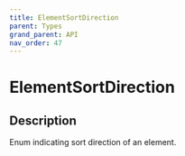 ```yaml
---
title: ElementSortDirection
parent: Types
grand_parent: API
nav_order: 47
---
```


# ElementSortDirection

## Description

Enum indicating sort direction of an element.
